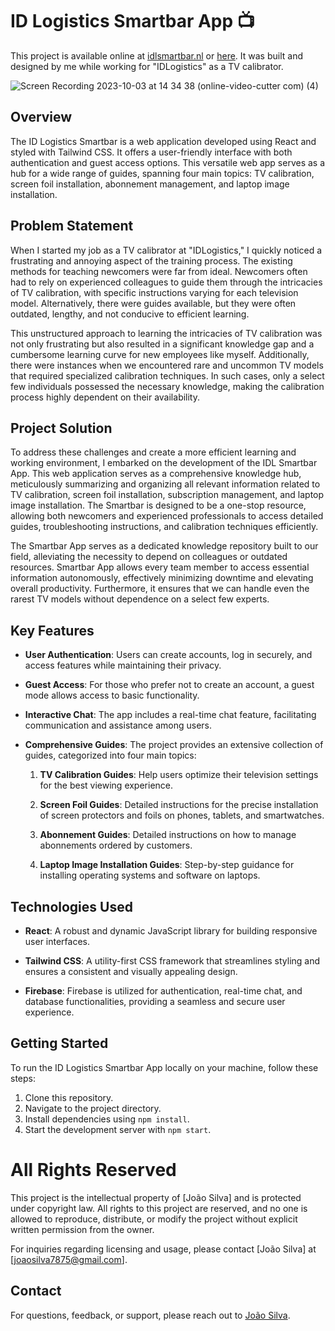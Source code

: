 # ID Logistics Smartbar App 📺

This project is available online at [idlsmartbar.nl](idlsmartbar.nl/) or [here](https://juanchat-v1.web.app/). It was built and designed by me while working for "IDLogistics" as a TV calibrator.

![Screen Recording 2023-10-03 at 14 34 38 (online-video-cutter com) (4)](https://github.com/Joaosilva27/idlsmartbar/assets/94570140/dfdb426e-a06a-4f51-bfe6-d596da9a6458)


## Overview

The ID Logistics Smartbar is a web application developed using React and styled with Tailwind CSS. It offers a user-friendly interface with both authentication and guest access options. This versatile web app serves as a hub for a wide range of guides, spanning four main topics: TV calibration, screen foil installation, abonnement management, and laptop image installation.

## Problem Statement

When I started my job as a TV calibrator at "IDLogistics," I quickly noticed a frustrating and annoying aspect of the training process. The existing methods for teaching newcomers were far from ideal. Newcomers often had to rely on experienced colleagues to guide them through the intricacies of TV calibration, with specific instructions varying for each television model. Alternatively, there were guides available, but they were often outdated, lengthy, and not conducive to efficient learning.

This unstructured approach to learning the intricacies of TV calibration was not only frustrating but also resulted in a significant knowledge gap and a cumbersome learning curve for new employees like myself. Additionally, there were instances when we encountered rare and uncommon TV models that required specialized calibration techniques. In such cases, only a select few individuals possessed the necessary knowledge, making the calibration process highly dependent on their availability.

## Project Solution

To address these challenges and create a more efficient learning and working environment, I embarked on the development of the IDL Smartbar App. This web application serves as a comprehensive knowledge hub, meticulously summarizing and organizing all relevant information related to TV calibration, screen foil installation, subscription management, and laptop image installation. The Smartbar is designed to be a one-stop resource, allowing both newcomers and experienced professionals to access detailed guides, troubleshooting instructions, and calibration techniques efficiently.

The Smartbar App serves as a dedicated knowledge repository built to our field, alleviating the necessity to depend on colleagues or outdated resources. Smartbar App allows every team member to access essential information autonomously, effectively minimizing downtime and elevating overall productivity. Furthermore, it ensures that we can handle even the rarest TV models without dependence on a select few experts.

## Key Features

- **User Authentication**: Users can create accounts, log in securely, and access features while maintaining their privacy.

- **Guest Access**: For those who prefer not to create an account, a guest mode allows access to basic functionality.

- **Interactive Chat**: The app includes a real-time chat feature, facilitating communication and assistance among users.

- **Comprehensive Guides**: The project provides an extensive collection of guides, categorized into four main topics:

  1. **TV Calibration Guides**: Help users optimize their television settings for the best viewing experience.
  
  2. **Screen Foil Guides**: Detailed instructions for the precise installation of screen protectors and foils on phones, tablets, and smartwatches.

  3. **Abonnement Guides**: Detailed instructions on how to manage abonnements ordered by customers.
  
  4. **Laptop Image Installation Guides**: Step-by-step guidance for installing operating systems and software on laptops.

## Technologies Used

- **React**: A robust and dynamic JavaScript library for building responsive user interfaces.

- **Tailwind CSS**: A utility-first CSS framework that streamlines styling and ensures a consistent and visually appealing design.

- **Firebase**: Firebase is utilized for authentication, real-time chat, and database functionalities, providing a seamless and secure user experience.

## Getting Started

To run the ID Logistics Smartbar App locally on your machine, follow these steps:

1. Clone this repository.
2. Navigate to the project directory.
3. Install dependencies using `npm install`.
4. Start the development server with `npm start`.

# All Rights Reserved

This project is the intellectual property of [João Silva] and is protected under copyright law. All rights to this project are reserved, and no one is allowed to reproduce, distribute, or modify the project without explicit written permission from the owner.

For inquiries regarding licensing and usage, please contact [João Silva] at [joaosilva7875@gmail.com].

## Contact

For questions, feedback, or support, please reach out to [João Silva](mailto:joaosilva7875@gmail.com).
